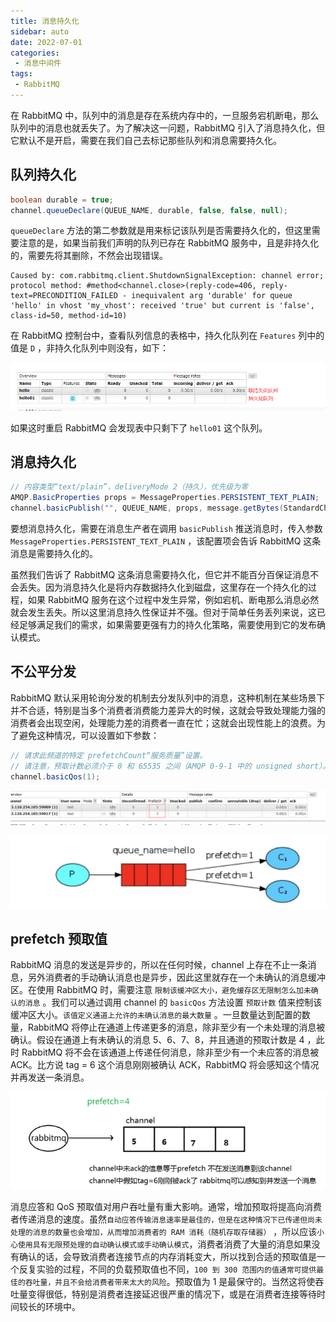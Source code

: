 ```yaml
---
title: 消息持久化
sidebar: auto
date: 2022-07-01
categories:
 - 消息中间件
tags:
 - RabbitMQ
---
```


在 RabbitMQ 中，队列中的消息是存在系统内存中的，一旦服务宕机断电，那么队列中的消息也就丢失了。为了解决这一问题，RabbitMQ 引入了消息持久化，但它默认不是开启，需要在我们自己去标记那些队列和消息需要持久化。

## 队列持久化
```java
boolean durable = true;
channel.queueDeclare(QUEUE_NAME, durable, false, false, null);
```
`queueDeclare` 方法的第二参数就是用来标记该队列是否需要持久化的，但这里需要注意的是，如果当前我们声明的队列已存在 RabbitMQ 服务中，且是非持久化的，需要先将其删除，不然会出现错误。

```Plain Text
Caused by: com.rabbitmq.client.ShutdownSignalException: channel error; protocol method: #method<channel.close>(reply-code=406, reply-text=PRECONDITION_FAILED - inequivalent arg 'durable' for queue 'hello' in vhost 'my_vhost': received 'true' but current is 'false', class-id=50, method-id=10)
```
在 RabbitMQ 控制台中，查看队列信息的表格中，持久化队列在 `Features`  列中的值是 `D` ，非持久化队列中则没有，如下：

![image](./images/HEX1tSCSMyE6Z8mt_CeAvOgWVs-mxNLbLkMYk-rCKjU.png)

如果这时重启 RabbitMQ 会发现表中只剩下了 `hello01` 这个队列。

## 消息持久化
```java
// 内容类型“text/plain”，deliveryMode 2（持久），优先级为零
AMQP.BasicProperties props = MessageProperties.PERSISTENT_TEXT_PLAIN;
channel.basicPublish("", QUEUE_NAME, props, message.getBytes(StandardCharsets.UTF_8));
```
要想消息持久化，需要在消息生产者在调用 `basicPublish` 推送消息时，传入参数 `MessageProperties.PERSISTENT_TEXT_PLAIN` ，该配置项会告诉 RabbitMQ 这条消息是需要持久化的。

虽然我们告诉了 RabbitMQ 这条消息需要持久化，但它并不能百分百保证消息不会丢失。因为消息持久化是将内存数据持久化到磁盘，这里存在一个持久化的过程，如果 RabbitMQ 服务在这个过程中发生异常，例如宕机、断电那么消息必然就会发生丢失。所以这里消息持久性保证并不强。但对于简单任务丢列来说，这已经足够满足我们的需求，如果需要更强有力的持久化策略，需要使用到它的发布确认模式。

## 不公平分发
RabbitMQ 默认采用轮询分发的机制去分发队列中的消息，这种机制在某些场景下并不合适，特别是当多个消费者消费能力差异大的时候，这就会导致处理能力强的消费者会出现空闲，处理能力差的消费者一直在忙；这就会出现性能上的浪费。为了避免这种情况，可以设置如下参数：

```java
// 请求此频道的特定 prefetchCount“服务质量”设置。
// 请注意，预取计数必须介于 0 和 65535 之间（AMQP 0-9-1 中的 unsigned short）。
channel.basicQos(1);
```
![image](./images/gGYwEYBIYIRLFEpKoTNTV0ASveRniZipmDQ0FDkA6gA.png)

![image](./images/VcyiztfdT5tVHMv-Acyrtxk1Pz5LcKmZx9AFjfrJaVE.png)

## prefetch 预取值
RabbitMQ 消息的发送是异步的，所以在任何时候，channel 上存在不止一条消息，另外消费者的手动确认消息也是异步，因此这里就存在一个未确认的消息缓冲区。在使用 RabbitMQ 时，需要注意 `限制该缓冲区大小，避免缓存区无限制怎么加未确认的消息` 。我们可以通过调用 channel 的 `basicQos` 方法设置 `预取计数` 值来控制该缓冲区大小。`该值定义通道上允许的未确认消息的最大数量` 。一旦数量达到配置的数量，RabbitMQ 将停止在通道上传递更多的消息，除非至少有一个未处理的消息被确认。假设在通道上有未确认的消息 5、6、7、8，并且通道的预取计数是 4 ，此时 RabbitMQ 将不会在该通道上传递任何消息，除非至少有一个未应答的消息被 ACK。比方说 tag = 6 这个消息刚刚被确认 ACK，RabbitMQ 将会感知这个情况并再发送一条消息。

![image](./images/XtAJfMkDt-cyOo4Cbj9qfL7SBxPFYlnuWJb06YeD3jA.png)



消息应答和 QoS 预取值对用户吞吐量有重大影响。通常，增加预取将提高向消费者传递消息的速度。虽然`自动应答传输消息速率是最佳的，但是在这种情况下已传递但尚未处理的消息的数量也会增加，从而增加消费者的 RAM 消耗（随机存取存储器）` ，所以应该`小心使用具有无限预处理的自动确认模式或手动确认模式`，消费者消费了大量的消息如果没有确认的话，会导致消费者连接节点的内存消耗变大，所以找到合适的预取值是一个反复实验的过程，不同的负载预取值也不同，`100 到 300 范围内的值通常可提供最佳的吞吐量，并且不会给消费者带来太大的风险`。预取值为 1 是最保守的。当然这将使吞吐量变得很低，特别是消费者连接延迟很严重的情况下，或是在消费者连接等待时间较长的环境中。
